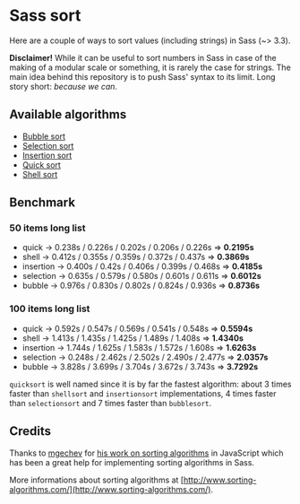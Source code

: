 Sass sort
=========

Here are a couple of ways to sort values (including strings) in Sass (~> 3.3).

**Disclaimer!** While it can be useful to sort numbers in Sass in case of the making of a modular scale or something, it is rarely the case for strings. The main idea behind this repository is to push Sass' syntax to its limit. Long story short: *because we can*.

## Available algorithms

* [Bubble sort](http://en.wikipedia.org/wiki/Bubble_sort)
* [Selection sort](http://en.wikipedia.org/wiki/Selection_sort)
* [Insertion sort](http://en.wikipedia.org/wiki/Insertion_sort)
* [Quick sort](http://en.wikipedia.org/wiki/Quicksort)
* [Shell sort](http://en.wikipedia.org/wiki/Shellsort)

## Benchmark

### 50 items long list
* quick     -> 0.238s / 0.226s / 0.202s / 0.206s / 0.226s => **0.2195s**
* shell     -> 0.412s / 0.355s / 0.359s / 0.372s / 0.437s => **0.3869s**
* insertion -> 0.400s / 0.42s  / 0.406s / 0.399s / 0.468s => **0.4185s**
* selection -> 0.635s / 0.579s / 0.580s / 0.601s / 0.611s => **0.6012s**
* bubble    -> 0.976s / 0.830s / 0.802s / 0.824s / 0.936s => **0.8736s**

### 100 items long list
* quick     -> 0.592s / 0.547s / 0.569s / 0.541s / 0.548s => **0.5594s**
* shell     -> 1.413s / 1.435s / 1.425s / 1.489s / 1.408s => **1.4340s**
* insertion -> 1.744s / 1.625s / 1.583s / 1.572s / 1.608s => **1.6263s**
* selection -> 0.248s / 2.462s / 2.502s / 2.490s / 2.477s => **2.0357s**
* bubble    -> 3.828s / 3.699s / 3.704s / 3.672s / 3.743s => **3.7292s**

`quicksort` is well named since it is by far the fastest algorithm: about 3 times faster than `shellsort` and `insertionsort` implementations, 4 times faster than `selectionsort` and 7 times faster than `bubblesort`.

## Credits

Thanks to [mgechev](https://github.com/mgechev) for [his work on sorting algorithms](https://github.com/mgechev/javascript-algorithms/tree/master/src/sorting) in JavaScript which has been a great help for implementing sorting algorithms in Sass.

More informations about sorting algorithms at [http://www.sorting-algorithms.com/](http://www.sorting-algorithms.com/).
